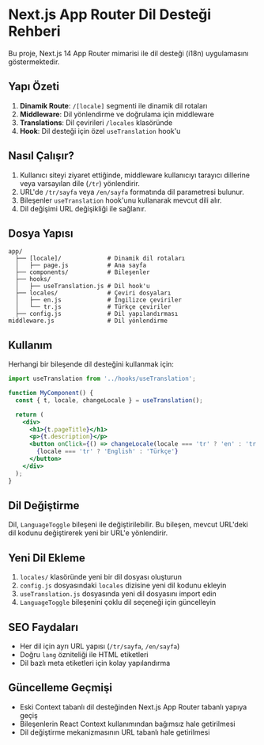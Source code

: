 # Next.js App Router Dil Desteği Rehberi

Bu proje, Next.js 14 App Router mimarisi ile dil desteği (i18n) uygulamasını göstermektedir.

## Yapı Özeti

1. **Dinamik Route**: `/[locale]` segmenti ile dinamik dil rotaları
2. **Middleware**: Dil yönlendirme ve doğrulama için middleware
3. **Translations**: Dil çevirileri `/locales` klasöründe
4. **Hook**: Dil desteği için özel `useTranslation` hook'u

## Nasıl Çalışır?

1. Kullanıcı siteyi ziyaret ettiğinde, middleware kullanıcıyı tarayıcı dillerine veya varsayılan dile (`/tr`) yönlendirir.
2. URL'de `/tr/sayfa` veya `/en/sayfa` formatında dil parametresi bulunur.
3. Bileşenler `useTranslation` hook'unu kullanarak mevcut dili alır.
4. Dil değişimi URL değişikliği ile sağlanır.

## Dosya Yapısı

```
app/
  ├── [locale]/             # Dinamik dil rotaları
  │   ├── page.js           # Ana sayfa
  ├── components/           # Bileşenler
  ├── hooks/
  │   ├── useTranslation.js # Dil hook'u
  ├── locales/              # Çeviri dosyaları
  │   ├── en.js             # İngilizce çeviriler
  │   └── tr.js             # Türkçe çeviriler
  ├── config.js             # Dil yapılandırması
middleware.js               # Dil yönlendirme
```

## Kullanım

Herhangi bir bileşende dil desteğini kullanmak için:

```jsx
import useTranslation from '../hooks/useTranslation';

function MyComponent() {
  const { t, locale, changeLocale } = useTranslation();

  return (
    <div>
      <h1>{t.pageTitle}</h1>
      <p>{t.description}</p>
      <button onClick={() => changeLocale(locale === 'tr' ? 'en' : 'tr')}>
        {locale === 'tr' ? 'English' : 'Türkçe'}
      </button>
    </div>
  );
}
```

## Dil Değiştirme

Dil, `LanguageToggle` bileşeni ile değiştirilebilir. Bu bileşen, mevcut URL'deki dil kodunu değiştirerek yeni bir URL'e yönlendirir.

## Yeni Dil Ekleme

1. `locales/` klasöründe yeni bir dil dosyası oluşturun
2. `config.js` dosyasındaki `locales` dizisine yeni dil kodunu ekleyin
3. `useTranslation.js` dosyasında yeni dil dosyasını import edin
4. `LanguageToggle` bileşenini çoklu dil seçeneği için güncelleyin

## SEO Faydaları

- Her dil için ayrı URL yapısı (`/tr/sayfa`, `/en/sayfa`)
- Doğru `lang` özniteliği ile HTML etiketleri
- Dil bazlı meta etiketleri için kolay yapılandırma

## Güncelleme Geçmişi

- Eski Context tabanlı dil desteğinden Next.js App Router tabanlı yapıya geçiş
- Bileşenlerin React Context kullanımından bağımsız hale getirilmesi
- Dil değiştirme mekanizmasının URL tabanlı hale getirilmesi
